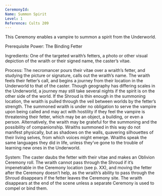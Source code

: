 ```yaml
---
CeremonyId: 
Name: Summon Spirit
Level: 1
Reference: Cults 209
---
```

This Ceremony enables a vampire to summon a spirit from the Underworld. 

Prerequisite Power: The Binding Fetter 

Ingredients: One of the targeted wraith’s fetters, a photo or other visual depiction of the wraith or their signed name, the caster’s vitae. 

Process: The necromancer pours their vitae over a wraith’s fetter, and studying the picture or signature, calls out the wraith’s name. The wraith feels their fetter’s call, and begins a journey from their location in the Underworld to that of the caster. Though geography has differing scales in the Underworld, a journey may still take several nights if the spirit is on the other side of the world. If the Shroud is thin enough in the summoning location, the wraith is pulled through the veil between worlds by the fetter’s strength. The summoned wraith is under no obligation to serve the vampire upon being called and may act with hostility if they feel the vampire is threatening their fetter, which may be an object, a building, or even a person. Alternatively, the wraith may be grateful for the summoning and the possibility of companionship. Wraiths summoned in this way do not manifest physically, but as shadows on the walls, quavering silhouettes of their living selves, from which voices might emerge. Wraiths speak the same languages they did in life, unless they’ve gone to the trouble of learning new ones in the Underworld. 

System: The caster daubs the fetter with their vitae and makes an Oblivion Ceremony roll. The wraith cannot pass through the Shroud if it’s impenetrable in the Ceremony location (see p. XX), and moving the fetter after the Ceremony doesn’t help, as the wraith’s ability to pass through the Shroud disappears if the fetter leaves the Ceremony site. The wraith disappears at the end of the scene unless a separate Ceremony is used to compel or bind them.